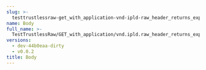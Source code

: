 ```yaml
---
slug: >-
  testtrustlessraw-get_with_application-vnd-ipld-raw_header_returns_expected_response_headers-body
name: Body
full_name: >-
  TestTrustlessRaw/GET_with_application/vnd.ipld.raw_header_returns_expected_response_headers/Body
versions:
  - dev-44b0eaa-dirty
  - v0.0.2
title: Body
---
```


